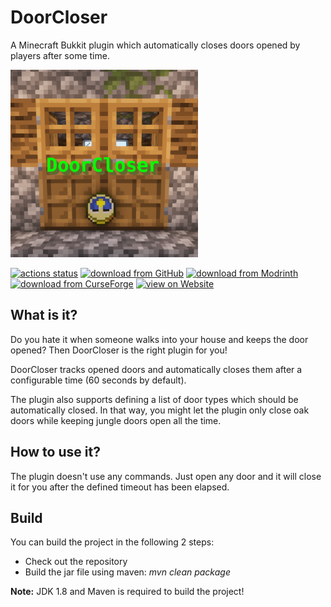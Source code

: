 # DoorCloser

A Minecraft Bukkit plugin which automatically closes doors opened by players after some time.

<img src="logo.png" alt="Logo" height="300"/>

[![actions status](https://github.com/Programie/DoorCloser/actions/workflows/build.yml/badge.svg)](https://github.com/Programie/DoorCloser/actions/workflows/build.yml)
[![download from GitHub](https://img.shields.io/badge/download-Releases-blue?logo=github)](https://github.com/Programie/DoorCloser/releases/latest)
[![download from Modrinth](https://img.shields.io/badge/download-Modrinth-blue?logo=modrinth)](https://modrinth.com/plugin/doorcloser)
[![download from CurseForge](https://img.shields.io/badge/download-CurseForge-blue?logo=curseforge)](https://www.curseforge.com/minecraft/bukkit-plugins/doorcloser)
[![view on Website](https://img.shields.io/badge/view-Website-blue)](https://selfcoders.com/projects/doorcloser)

## What is it?

Do you hate it when someone walks into your house and keeps the door opened? Then DoorCloser is the right plugin for you!

DoorCloser tracks opened doors and automatically closes them after a configurable time (60 seconds by default).

The plugin also supports defining a list of door types which should be automatically closed. In that way, you might let the plugin only close oak doors while keeping jungle doors open all the time.

## How to use it?

The plugin doesn't use any commands. Just open any door and it will close it for you after the defined timeout has been elapsed.

## Build

You can build the project in the following 2 steps:

 * Check out the repository
 * Build the jar file using maven: *mvn clean package*

**Note:** JDK 1.8 and Maven is required to build the project!